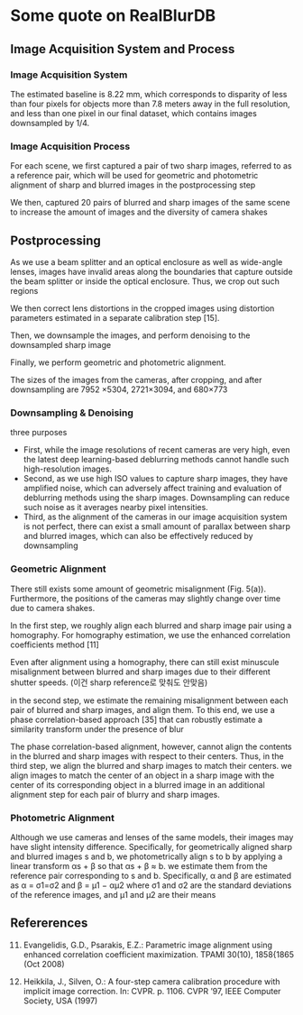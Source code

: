 # Some quote on RealBlurDB

## Image Acquisition System and Process

### Image Acquisition System

The estimated baseline is 8.22 mm, which corresponds to disparity of less than four pixels for objects more than 7.8 meters
away in the full resolution, and less than one pixel in our final dataset, which contains images downsampled by 1/4.

### Image Acquisition Process

For each scene, we first captured a pair of two sharp images, referred to as a reference pair, which will be used for geometric and photometric
alignment of sharp and blurred images in the postprocessing step

We then, captured 20 pairs of blurred and sharp images of the same scene to increase the amount of images and the diversity of camera shakes

## Postprocessing

As we use a beam splitter and an optical enclosure as well as wide-angle lenses,
images have invalid areas along the boundaries that capture outside the beam
splitter or inside the optical enclosure. Thus, we crop out such regions

We then correct lens distortions in the cropped images using distortion parameters
estimated in a separate calibration step [15].

Then, we downsample the images, and perform denoising to the downsampled sharp image

Finally, we perform geometric and photometric alignment.

The sizes of the images from the cameras, after cropping, and after downsampling are 7952 ×5304, 2721×3094, and 680×773

### Downsampling & Denoising

three purposes

* First, while the image resolutions of recent cameras are very high, even the latest deep learning-based deblurring methods cannot handle such high-resolution images. 
* Second, as we use high ISO values to capture sharp images, they have amplified noise, which can adversely affect training and evaluation of deblurring methods using the sharp images. Downsampling can reduce such noise as it averages nearby pixel intensities. 
* Third, as the alignment of the cameras in our image acquisition system is not perfect, there can exist a small amount of parallax between sharp and blurred images, which can also be effectively reduced by downsampling

### Geometric Alignment

There still exists some amount of geometric misalignment (Fig. 5(a)).
Furthermore, the positions of the cameras may slightly change over time due to camera shakes.

In the first step, we roughly align each blurred and sharp image pair using
a homography. For homography
estimation, we use the enhanced correlation coefficients method [11]

Even after alignment using a homography, there can still exist minuscule
misalignment between blurred and sharp images due to their different shutter
speeds. (이건 sharp reference로 맞춰도 안맞음)

in the second step, we estimate the remaining misalignment between
each pair of blurred and sharp images, and align them. To this end, we use a
phase correlation-based approach [35] that can robustly estimate a similarity
transform under the presence of blur 

The phase correlation-based alignment, however, cannot align the contents
in the blurred and sharp images with respect to their centers. Thus, in the third
step, we align the blurred and sharp images to match their centers.
we align images to match the center of an object in a sharp image with the center of its
corresponding object in a blurred image in an additional alignment step for each
pair of blurry and sharp images.

### Photometric Alignment

Although we use cameras and lenses of the same models, their images may have slight intensity difference.
Specifically, for geometrically aligned sharp and blurred images s and b, we photometrically align s to b by applying a linear transform αs + β so that αs + β ≈ b.
we estimate them from the reference pair corresponding to s and b.
Specifically, α and β are estimated as α = σ1=σ2 and β = µ1 − αµ2 where σ1 and σ2 are the standard deviations of the reference images, and µ1 and µ2 are their means

## Refererences

11. Evangelidis, G.D., Psarakis, E.Z.: Parametric image alignment using enhanced correlation coefficient maximization. TPAMI 30(10), 1858{1865 (Oct 2008)

15. Heikkila, J., Silven, O.: A four-step camera calibration procedure with implicit image correction. In: CVPR. p. 1106. CVPR ’97, IEEE Computer Society, USA (1997)

